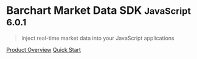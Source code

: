 # Barchart Market Data SDK <small>JavaScript 6.0.1</small>

> Inject real-time market data into your JavaScript applications

[Product Overview](/content/product_overview)
[Quick Start](/content/quick_start)
